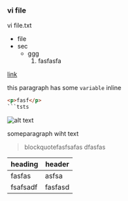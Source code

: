 ### vi  file 
vi file.txt

- file
- sec
  - ggg
    1. fasfasfa

[link](https://www.github.com)

this paragraph has some `variable` inline

```html
<p>fasf</p>
```tsts
```


![alt text](http://picsm.photos/sfasfasf/fasdfsfas)



someparagraph wiht text

>blockquotefasfsafas  dfasfas

| heading | header | 
| --- | --- |
| fasfas | asfsa |
| fsafsadf | fasfasd |
